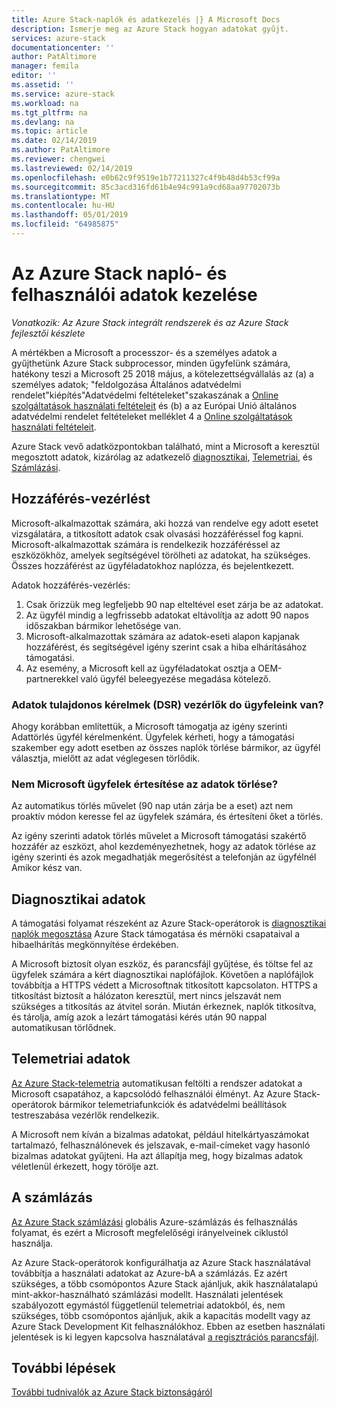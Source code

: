 ```yaml
---
title: Azure Stack-naplók és adatkezelés |} A Microsoft Docs
description: Ismerje meg az Azure Stack hogyan adatokat gyűjt.
services: azure-stack
documentationcenter: ''
author: PatAltimore
manager: femila
editor: ''
ms.assetid: ''
ms.service: azure-stack
ms.workload: na
ms.tgt_pltfrm: na
ms.devlang: na
ms.topic: article
ms.date: 02/14/2019
ms.author: PatAltimore
ms.reviewer: chengwei
ms.lastreviewed: 02/14/2019
ms.openlocfilehash: e0b62c9f9519e1b77211327c4f9b48d4b53cf99a
ms.sourcegitcommit: 85c3acd316fd61b4e94c991a9cd68aa97702073b
ms.translationtype: MT
ms.contentlocale: hu-HU
ms.lasthandoff: 05/01/2019
ms.locfileid: "64985875"
---
```

# <a name="azure-stack-log-and-customer-data-handling"></a>Az Azure Stack napló- és felhasználói adatok kezelése 
*Vonatkozik: Az Azure Stack integrált rendszerek és az Azure Stack fejlesztői készlete*  

A mértékben a Microsoft a processzor- és a személyes adatok a gyűjthetünk Azure Stack subprocessor, minden ügyfelünk számára, hatékony teszi a Microsoft 25 2018 május, a kötelezettségvállalás az (a) a személyes adatok; "feldolgozása Általános adatvédelmi rendelet"kiépítés"Adatvédelmi feltételeket"szakaszának a [Online szolgáltatások használati feltételeit](https://nam06.safelinks.protection.outlook.com/?url=http%3A%2F%2Fwww.microsoftvolumelicensing.com%2FDocumentSearch.aspx%3FMode%3D3%26DocumentTypeId%3D31&data=02%7C01%7Ccomartin%40microsoft.com%7Ce2ce478261764c79c3f308d68df01136%7C72f988bf86f141af91ab2d7cd011db47%7C1%7C0%7C636852459551078818&sdata=cpWsfZTBHpqEFr50DWQOryq342U8shgeFgMXVPQz5ug%3D&reserved=0) és (b) a az Európai Unió általános adatvédelmi rendelet feltételeket melléklet 4 a [Online szolgáltatások használati feltételeit](https://nam06.safelinks.protection.outlook.com/?url=http%3A%2F%2Fwww.microsoftvolumelicensing.com%2FDocumentSearch.aspx%3FMode%3D3%26DocumentTypeId%3D31&data=02%7C01%7Ccomartin%40microsoft.com%7Ce2ce478261764c79c3f308d68df01136%7C72f988bf86f141af91ab2d7cd011db47%7C1%7C0%7C636852459551088813&sdata=bv1CBiaCnYmjiv6S0dFCbWEd4fNCkPBjBwgylNa%2FNt0%3D&reserved=0). 

Azure Stack vevő adatközpontokban található, mint a Microsoft a keresztül megosztott adatok, kizárólag az adatkezelő [diagnosztikai](azure-stack-diagnostics.md), [Telemetriai](azure-stack-telemetry.md), és [Számlázási](azure-stack-usage-reporting.md).  

## <a name="data-access-controls"></a>Hozzáférés-vezérlést 
Microsoft-alkalmazottak számára, aki hozzá van rendelve egy adott esetet vizsgálatára, a titkosított adatok csak olvasási hozzáféréssel fog kapni. Microsoft-alkalmazottak számára is rendelkezik hozzáféréssel az eszközökhöz, amelyek segítségével törölheti az adatokat, ha szükséges. Összes hozzáférést az ügyféladatokhoz naplózza, és bejelentkezett.  

Adatok hozzáférés-vezérlés:
1.  Csak őrizzük meg legfeljebb 90 nap elteltével eset zárja be az adatokat.
2.  Az ügyfél mindig a legfrissebb adatokat eltávolítja az adott 90 napos időszakban bármikor lehetősége van.
3.  Microsoft-alkalmazottak számára az adatok-eseti alapon kapjanak hozzáférést, és segítségével igény szerint csak a hiba elhárításához támogatási. 
4.  Az esemény, a Microsoft kell az ügyféladatokat osztja a OEM-partnerekkel való ügyfél beleegyezése megadása kötelező.  

### <a name="what-data-subject-requests-dsr-controls-do-customers-have"></a>Adatok tulajdonos kérelmek (DSR) vezérlők do ügyfeleink van?
Ahogy korábban említettük, a Microsoft támogatja az igény szerinti Adattörlés ügyfél kérelmenként. Ügyfelek kérheti, hogy a támogatási szakember egy adott esetben az összes naplók törlése bármikor, az ügyfél választja, mielőtt az adat véglegesen törlődik.  

### <a name="does-microsoft-notify-customers-when-the-data-is-deleted"></a>Nem Microsoft ügyfelek értesítése az adatok törlése?
Az automatikus törlés művelet (90 nap után zárja be a eset) azt nem proaktív módon keresse fel az ügyfelek számára, és értesíteni őket a törlés. 

Az igény szerinti adatok törlés művelet a Microsoft támogatási szakértő hozzáfér az eszközt, ahol kezdeményezhetnek, hogy az adatok törlése az igény szerinti és azok megadhatják megerősítést a telefonján az ügyfélnél Amikor kész van.

## <a name="diagnostic-data"></a>Diagnosztikai adatok
A támogatási folyamat részeként az Azure Stack-operátorok is [diagnosztikai naplók megosztása](azure-stack-diagnostics.md) Azure Stack támogatása és mérnöki csapataival a hibaelhárítás megkönnyítése érdekében.

A Microsoft biztosít olyan eszköz, és parancsfájl gyűjtése, és töltse fel az ügyfelek számára a kért diagnosztikai naplófájlok. Követően a naplófájlok továbbítja a HTTPS védett a Microsoftnak titkosított kapcsolaton. HTTPS a titkosítást biztosít a hálózaton keresztül, mert nincs jelszavát nem szükséges a titkosítás az átvitel során. Miután érkeznek, naplók titkosítva, és tárolja, amíg azok a lezárt támogatási kérés után 90 nappal automatikusan törlődnek.

## <a name="telemetry-data"></a>Telemetriai adatok
[Az Azure Stack-telemetria](azure-stack-telemetry.md) automatikusan feltölti a rendszer adatokat a Microsoft csapatához, a kapcsolódó felhasználói élményt. Az Azure Stack-operátorok bármikor telemetriafunkciók és adatvédelmi beállítások testreszabása vezérlők rendelkezik.

A Microsoft nem kíván a bizalmas adatokat, például hitelkártyaszámokat tartalmazó, felhasználónevek és jelszavak, e-mail-címeket vagy hasonló bizalmas adatokat gyűjteni. Ha azt állapítja meg, hogy bizalmas adatok véletlenül érkezett, hogy törölje azt. 

## <a name="billing-data"></a>A számlázás
[Az Azure Stack számlázási](azure-stack-usage-reporting.md) globális Azure-számlázás és felhasználás folyamat, és ezért a Microsoft megfelelőségi irányelveinek ciklustól használja.

Az Azure Stack-operátorok konfigurálhatja az Azure Stack használatával továbbítja a használati adatokat az Azure-bA a számlázás. Ez azért szükséges, a több csomópontos Azure Stack ajánljuk, akik használatalapú mint-akkor-használható számlázási modellt. Használati jelentések szabályozott egymástól függetlenül telemetriai adatokból, és, nem szükséges, több csomópontos ajánljuk, akik a kapacitás modellt vagy az Azure Stack Development Kit felhasználókhoz. Ebben az esetben használati jelentések is ki legyen kapcsolva használatával [a regisztrációs parancsfájl](azure-stack-usage-reporting.md).


## <a name="next-steps"></a>További lépések 
[További tudnivalók az Azure Stack biztonságáról](azure-stack-security-foundations.md) 
